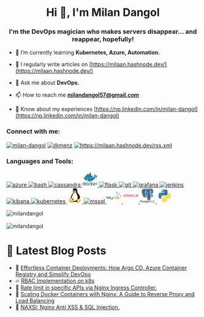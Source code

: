 <h1 align="center">Hi 👋, I'm Milan Dangol</h1>
<h3 align="center">I'm the DevOps magician who makes servers disappear... and reappear, hopefully!</h3>

- 🌱 I’m currently learning **Kubernetes, Azure, Automation.**

- 📝 I regularly write articles on [https://milaan.hashnode.dev/](https://milaan.hashnode.dev/)

- 💬 Ask me about **DevOps.**

- 📫 How to reach me **milandangol57@gmail.com**

- 📄 Know about my experiences [https://np.linkedin.com/in/milan-dangol](https://np.linkedin.com/in/milan-dangol)

<h3 align="left">Connect with me:</h3>
<p align="left">
<a href="https://linkedin.com/in/milan-dangol" target="blank"><img align="center" src="https://raw.githubusercontent.com/rahuldkjain/github-profile-readme-generator/master/src/images/icons/Social/linked-in-alt.svg" alt="milan-dangol" height="30" width="40" /></a>
<a href="https://hashnode.com/@menz" target="blank"><img align="center" src="https://raw.githubusercontent.com/rahuldkjain/github-profile-readme-generator/master/src/images/icons/Social/hashnode.svg" alt="@menz" height="30" width="40" /></a>
<a href="/https://milaan.hashnode.dev/rss.xml" target="blank"><img align="center" src="https://raw.githubusercontent.com/rahuldkjain/github-profile-readme-generator/master/src/images/icons/Social/rss.svg" alt="https://milaan.hashnode.dev/rss.xml" height="30" width="40" /></a>
</p>

<h3 align="left">Languages and Tools:</h3>
<p align="left"> <a href="https://azure.microsoft.com/en-in/" target="_blank" rel="noreferrer"> <img src="https://www.vectorlogo.zone/logos/microsoft_azure/microsoft_azure-icon.svg" alt="azure" width="40" height="40"/> </a> <a href="https://www.gnu.org/software/bash/" target="_blank" rel="noreferrer"> <img src="https://www.vectorlogo.zone/logos/gnu_bash/gnu_bash-icon.svg" alt="bash" width="40" height="40"/> </a> <a href="https://cassandra.apache.org/" target="_blank" rel="noreferrer"> <img src="https://www.vectorlogo.zone/logos/apache_cassandra/apache_cassandra-icon.svg" alt="cassandra" width="40" height="40"/> </a> <a href="https://www.docker.com/" target="_blank" rel="noreferrer"> <img src="https://raw.githubusercontent.com/devicons/devicon/master/icons/docker/docker-original-wordmark.svg" alt="docker" width="40" height="40"/> </a> <a href="https://flask.palletsprojects.com/" target="_blank" rel="noreferrer"> <img src="https://www.vectorlogo.zone/logos/pocoo_flask/pocoo_flask-icon.svg" alt="flask" width="40" height="40"/> </a> <a href="https://git-scm.com/" target="_blank" rel="noreferrer"> <img src="https://www.vectorlogo.zone/logos/git-scm/git-scm-icon.svg" alt="git" width="40" height="40"/> </a> <a href="https://grafana.com" target="_blank" rel="noreferrer"> <img src="https://www.vectorlogo.zone/logos/grafana/grafana-icon.svg" alt="grafana" width="40" height="40"/> </a> <a href="https://www.jenkins.io" target="_blank" rel="noreferrer"> <img src="https://www.vectorlogo.zone/logos/jenkins/jenkins-icon.svg" alt="jenkins" width="40" height="40"/> </a> <a href="https://www.elastic.co/kibana" target="_blank" rel="noreferrer"> <img src="https://www.vectorlogo.zone/logos/elasticco_kibana/elasticco_kibana-icon.svg" alt="kibana" width="40" height="40"/> </a> <a href="https://kubernetes.io" target="_blank" rel="noreferrer"> <img src="https://www.vectorlogo.zone/logos/kubernetes/kubernetes-icon.svg" alt="kubernetes" width="40" height="40"/> </a> <a href="https://www.linux.org/" target="_blank" rel="noreferrer"> <img src="https://raw.githubusercontent.com/devicons/devicon/master/icons/linux/linux-original.svg" alt="linux" width="40" height="40"/> </a> <a href="https://www.microsoft.com/en-us/sql-server" target="_blank" rel="noreferrer"> <img src="https://www.svgrepo.com/show/303229/microsoft-sql-server-logo.svg" alt="mssql" width="40" height="40"/> </a> <a href="https://www.mysql.com/" target="_blank" rel="noreferrer"> <img src="https://raw.githubusercontent.com/devicons/devicon/master/icons/mysql/mysql-original-wordmark.svg" alt="mysql" width="40" height="40"/> </a> <a href="https://www.oracle.com/" target="_blank" rel="noreferrer"> <img src="https://raw.githubusercontent.com/devicons/devicon/master/icons/oracle/oracle-original.svg" alt="oracle" width="40" height="40"/> </a> <a href="https://www.postgresql.org" target="_blank" rel="noreferrer"> <img src="https://raw.githubusercontent.com/devicons/devicon/master/icons/postgresql/postgresql-original-wordmark.svg" alt="postgresql" width="40" height="40"/> </a> <a href="https://www.python.org" target="_blank" rel="noreferrer"> <img src="https://raw.githubusercontent.com/devicons/devicon/master/icons/python/python-original.svg" alt="python" width="40" height="40"/> </a> </p>

<p><img align="center" src="https://github-readme-stats.vercel.app/api/top-langs?username=milandangol&show_icons=true&locale=en&layout=compact" alt="milandangol" /></p>

<p><img align="center" src="https://github-readme-streak-stats.herokuapp.com/?user=milandangol&" alt="milandangol" /></p>

# 📖 Latest Blog Posts
<!-- BLOG-POST-LIST:START -->
 - 💫 [Effortless Container Deployments: How Argo CD, Azure Container Registry and  Simplify DevOps](https://milaan.hashnode.dev/effortless-container-deployments-how-argo-cd-azure-container-registry-and-simplify-devops)
 - 🔥 [RBAC Implementation on k8s](https://milaan.hashnode.dev/rbac-implementation-on-k8s)
 - 💫 [Rate limit in specific APIs via Nginx Ingress Controller.](https://milaan.hashnode.dev/rate-limit-in-specific-apis-via-nginx-ingress-controller)
 - 💫 [Scaling Docker Containers with Nginx: A Guide to Reverse Proxy and Load Balancing](https://milaan.hashnode.dev/scaling-docker-containers-with-nginx-a-guide-to-reverse-proxy-and-load-balancing)
 - 🚀 [NAXSI: Nginx Anti XSS &amp; SQL Injection.](https://milaan.hashnode.dev/naxsi-nginx-anti-xss-sql-injection)<!-- BLOG-POST-LIST:END -->
